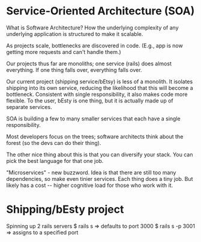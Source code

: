 # Service-Oriented Architecture (SOA)

What is Software Architecture? How the underlying complexity of any underlying application is structured to make it scalable.

As projects scale, bottlenecks are discovered in code. (E.g., app is now getting more requests and can't handle them.)

Our projects thus far are monoliths; one service (rails) does almost everything. If one thing falls over, everything falls over.

Our current project (shipping service/bEtsy) is less of a monolith. It isolates shipping into its own service, reducing the likelihood that this will become a bottleneck. Consistent with single responsibility, it also makes code more flexible. To the user, bEsty is one thing, but it is actually made up of separate services.

SOA is building a few to many smaller services that each have a single responsibility.

Most developers focus on the trees; software architects think about the forest (so the devs can do their thing).

The other nice thing about this is that you can diversify your stack. You can pick the best language for that one job.

"Microservices" - new buzzword. Idea is that there are still too many dependencies, so make even tinier services. Each thing does a tiny job. But likely has a cost -- higher cognitive load for those who work with it.

# Shipping/bEsty project
Spinning up 2 rails servers
$ rails s => defaults to port 3000
$ rails s -p 3001 => assigns to a specified port
